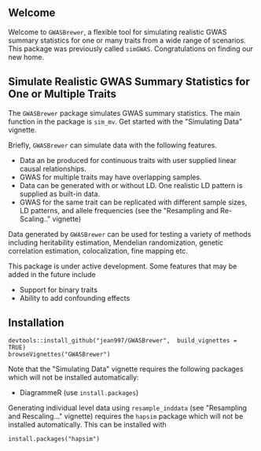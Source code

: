 ## Welcome

Welcome to `GWASBrewer`, a flexible tool for simulating realistic GWAS summary statistics for one or many traits from a wide range of scenarios. This package was previously called `simGWAS`. Congratulations on finding our new home.



## Simulate Realistic GWAS Summary Statistics for One or Multiple Traits

The `GWASBrewer` package simulates GWAS summary statistics. The main function in the package is `sim_mv`. Get started with the "Simulating Data" vignette.

Briefly, `GWASBrewer` can simulate data with the following features.

- Data an be produced for continuous traits with user supplied linear causal relationships.
- GWAS for multiple traits may have overlapping samples. 
- Data can be generated with or without LD. One realistic LD pattern is supplied as built-in data.
- GWAS for the same trait can be replicated with different sample sizes, LD patterns, and allele frequencies (see the "Resampling and Re-Scaling.." vignette)

Data generated by `GWASBrewer` can be used for testing a variety of methods including heritability estimation,
Mendelian randomization, genetic correlation estimation, colocalization, fine mapping etc.

This package is under active development. Some features that may be added in the future include

- Support for binary traits
- Ability to add confounding effects


## Installation

```
devtools::install_github("jean997/GWASBrewer",  build_vignettes = TRUE)
browseVignettes("GWASBrewer")
```

Note that the "Simulating Data" vignette requires the following packages which will not be 
installed automatically:

+ DiagrammeR (use `install.packages`)

Generating individual level data using `resample_inddata` (see "Resampling and Rescaling..." vignette) requires the `hapsim` package which will not be installed automatically. This can be installed with 

```
install.packages("hapsim")
```
